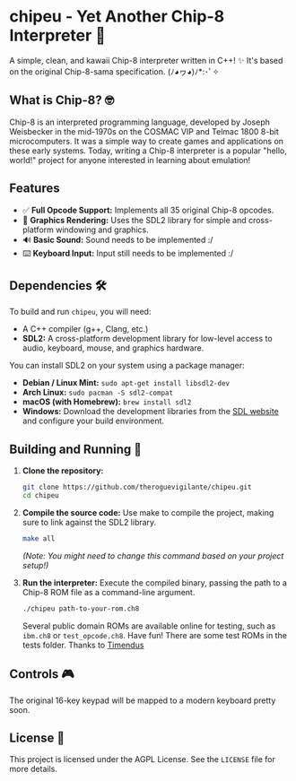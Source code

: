 # chipeu - Yet Another Chip-8 Interpreter 👾

A simple, clean, and kawaii Chip-8 interpreter written in C++! ✨ It's based on the original Chip-8-sama specification. (ﾉ◕ヮ◕)ﾉ*:･ﾟ✧

## What is Chip-8? 🤓

Chip-8 is an interpreted programming language, developed by Joseph Weisbecker in the mid-1970s on the COSMAC VIP and Telmac 1800 8-bit microcomputers. It was a simple way to create games and applications on these early systems. Today, writing a Chip-8 interpreter is a popular "hello, world!" project for anyone interested in learning about emulation!

## Features

* ✅ **Full Opcode Support:** Implements all 35 original Chip-8 opcodes.
* 🎨 **Graphics Rendering:** Uses the SDL2 library for simple and cross-platform windowing and graphics.
* 🔊 **Basic Sound:** Sound needs to be implemented :/ 
* ⌨️ **Keyboard Input:** Input still needs to be implemented :/

## Dependencies 🛠️

To build and run `chipeu`, you will need:
* A C++ compiler (g++, Clang, etc.)
* **SDL2:** A cross-platform development library for low-level access to audio, keyboard, mouse, and graphics hardware.

You can install SDL2 on your system using a package manager:
* **Debian / Linux Mint:** `sudo apt-get install libsdl2-dev`
* **Arch Linux:** `sudo pacman -S sdl2-compat`
* **macOS (with Homebrew):** `brew install sdl2`
* **Windows:** Download the development libraries from the [SDL website](https://www.libsdl.org/download-2.0.php) and configure your build environment.

## Building and Running 🚀

1.  **Clone the repository:**
    ```bash
    git clone https://github.com/theroguevigilante/chipeu.git
    cd chipeu
    ```

2.  **Compile the source code:**
    Use make to compile the project, making sure to link against the SDL2 library.
    ```bash
    make all
    ```
    *(Note: You might need to change this command based on your project setup!)*

3.  **Run the interpreter:**
    Execute the compiled binary, passing the path to a Chip-8 ROM file as a command-line argument.
    ```bash
    ./chipeu path-to-your-rom.ch8
    ```
    Several public domain ROMs are available online for testing, such as `ibm.ch8` or `test_opcode.ch8`. Have fun!
    There are some test ROMs in the tests folder. Thanks to [Timendus](https://github.com/timendus)

## Controls 🎮

The original 16-key keypad will be mapped to a modern keyboard pretty soon.

## License 📜

This project is licensed under the AGPL License. See the `LICENSE` file for more details.
